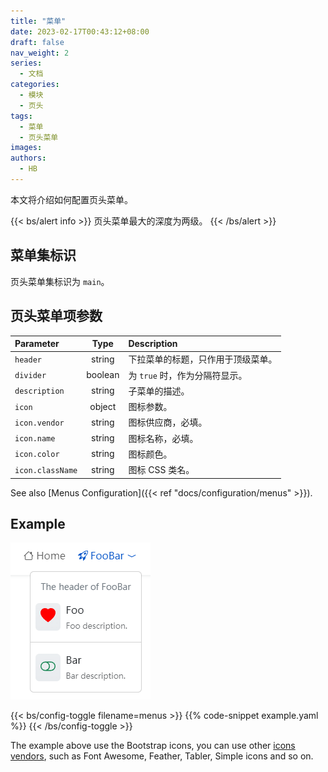 ```yaml
---
title: "菜单"
date: 2023-02-17T00:43:12+08:00
draft: false
nav_weight: 2
series:
  - 文档
categories:
  - 模块
  - 页头
tags:
  - 菜单
  - 页头菜单
images:
authors:
  - HB
---
```


本文将介绍如何配置页头菜单。

<!--more-->

{{< bs/alert info >}}
页头菜单最大的深度为两级。
{{< /bs/alert >}}

## 菜单集标识

页头菜单集标识为 `main`。

## 页头菜单项参数

| Parameter        |  Type   | Description                        |
| :--------------- | :-----: | :--------------------------------- |
| `header`         | string  | 下拉菜单的标题，只作用于顶级菜单。 |
| `divider`        | boolean | 为 `true` 时，作为分隔符显示。     |
| `description`    | string  | 子菜单的描述。                     |
| `icon`           | object  | 图标参数。                         |
| `icon.vendor`    | string  | 图标供应商，必填。                 |
| `icon.name`      | string  | 图标名称，必填。                   |
| `icon.color`     | string  | 图标颜色。                         |
| `icon.className` | string  | 图标 CSS 类名。                    |

See also [Menus Configuration]({{< ref "docs/configuration/menus" >}}).

## Example

![Header Menus Example](example.png)

{{< bs/config-toggle filename=menus >}}
{{% code-snippet example.yaml %}}
{{< /bs/config-toggle >}}

The example above use the Bootstrap icons, you can use other [icons vendors](https://hugomods.com/en/icons), such as Font Awesome, Feather, Tabler, Simple icons and so on.
